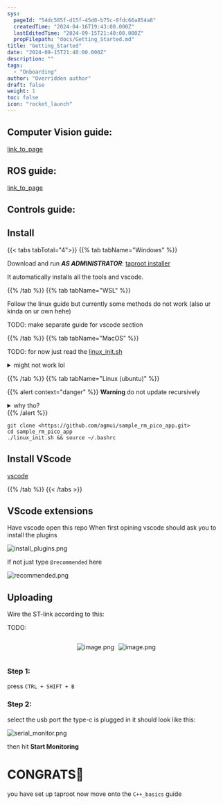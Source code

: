 ```yaml
---
sys:
  pageId: "54dc585f-d15f-45d0-b75c-8fdc66a854a8"
  createdTime: "2024-04-16T19:43:00.000Z"
  lastEditedTime: "2024-09-15T21:40:00.000Z"
  propFilepath: "docs/Getting_Started.md"
title: "Getting_Started"
date: "2024-09-15T21:40:00.000Z"
description: ""
tags:
  - "Onboarding"
author: "Overridden author"
draft: false
weight: 1
toc: false
icon: "rocket_launch"
---
```


## Computer Vision guide:

[link_to_page](86d45bc0-388b-4d26-8848-44f255f73d0e)

## ROS guide:

[link_to_page](3c76c1de-ec8f-46d6-8b0a-294005edc2d5)

## Controls guide:

## Install

{{< tabs tabTotal="4">}}
{{% tab tabName="Windows" %}}

Download and run _**AS ADMINISTRATOR**_: [taproot installer](https://github.com/Thornbots/TeachingFreshies/releases/tag/1.0)

It automatically installs all the tools and vscode.

{{% /tab %}}
{{% tab tabName="WSL" %}}

Follow the linux guide but currently some methods do not work (also ur kinda on ur own hehe)

TODO: make separate guide for vscode section

{{% /tab %}}
{{% tab tabName="MacOS" %}}

TODO: for now just read the [linux_init.sh](https://github.com/agmui/sample_rm_pico_app/blob/main/linux_init.sh)

<details>
<summary>might not work lol</summary>

`brew install libusb pkg-config`

Next install: [vscode](https://code.visualstudio.com/Download)

</details>

{{% /tab %}}
{{% tab tabName="Linux (ubuntu)" %}}

{{% alert context="danger" %}}
**Warning** do not update recursively
<details>
<summary>why tho?</summary>
There are some submodules that may go on for a while (like tinyusb) and I highly
recommend you don't need to get them.
If you want to see what submodules I update just look in `linux_init.sh`
</details>
{{% /alert %}}

```shell
git clone <https://github.com/agmui/sample_rm_pico_app.git>
cd sample_rm_pico_app
./linux_init.sh && source ~/.bashrc
```

## Install VScode

[vscode](https://code.visualstudio.com/Download)

{{% /tab %}}
{{< /tabs >}}

## VScode extensions

Have vscode open this repo
When first opining vscode should ask you to install the plugins

![install_plugins.png](https://prod-files-secure.s3.us-west-2.amazonaws.com/d518164a-d88e-44d1-a4ee-3adb3bd8bce0/89bd30f0-1825-4e77-867b-0a41ce370880/install_plugins.png?X-Amz-Algorithm=AWS4-HMAC-SHA256&X-Amz-Content-Sha256=UNSIGNED-PAYLOAD&X-Amz-Credential=ASIAZI2LB4663CRD6PBK%2F20250418%2Fus-west-2%2Fs3%2Faws4_request&X-Amz-Date=20250418T050844Z&X-Amz-Expires=3600&X-Amz-Security-Token=IQoJb3JpZ2luX2VjEOX%2F%2F%2F%2F%2F%2F%2F%2F%2F%2FwEaCXVzLXdlc3QtMiJHMEUCIQDt3H3N2mQM3C9myLkCvr5ijIEb%2Fn0HI3rRbJhvzsY4MwIgbTvSPmBRHpZVfDRGnWhGzmbFCIic2nRBKJXK3nvPc7Yq%2FwMIbhAAGgw2Mzc0MjMxODM4MDUiDCrO5QlnOjRzLyoHnCrcA6kwrz2ihamXOtu6gP2W790cJJr9MxxWD1BmfSo56gnkPcrdycs71aElZ3HhkJM67j4OPSgSzoJK4cc4yHH2V0XlhfDuwQkuTaECA7%2B0TMbhvI5aaemPgpjPebuAuVjQAD5Err8BLtTHnzCLkBqZiXkcosdiCg7qKpve%2ByXdt7oYHymojMZPlAs1%2FojZ%2B%2FOkxqdDBfGQmpzVbxdlYi%2FkQX7milhOqQ3vAMrLZLxHJUe34jjfby8S6vGF71JIyi%2Bd6sLUQcKJeAD9qD%2FlE6EkITSAavjlrinA9NeGGy7fBuLAU8wueO93%2F5NUoVJhGZnN7Uzp5JIfOgu8JY%2FppcfLYWi26DGU%2BGfDaGxTPKu8ptisDEgzSbZ2tQ%2BpVQFyYgpCcBuwJ8uUiUXEfTPW7XvKPQ6kXnpau%2BzHKqHKUQYPFAjSfeQQjW7yrhJXzTP%2FNxGTifI3VBpWdO65HKvWF1wdC3O7VWJvI6dM9ob62Z5TXHx2JmX3M4YVNlwgUTksQ18GO%2FSLy6wm%2BbspBo2NpHhYFqbQ0C%2FqdJSiHyy5HxxKj1Lzw6v70rHmI8eSGiNyoZzGjJF%2BGvPzo3fHeB6UjzeKrby2QASKRu3%2FtbDBlUIWGOCn5lP6qKJekPLgA1yOMJaph8AGOqUB1OX%2B%2BOuUoQqpMxUYqi3EBZLktpl4YoxnyOL8qv6FICoAJPwBMDMp50s37zGpH3mxypATh2K2xLoaMJwEny8DcXd5YEL%2By2Nhs%2FUj4eKgeb2jAMcOURJbAV7ZA1v3aWOrybRNS0BIlrUbvqYKDScGmeVmpZaZYJjls4amBPUeUN77lsq1Ff6ALvknKyWXqe%2FbHJ18lD6%2Bc7clGn%2Bpzn7FNg1xmOIO&X-Amz-Signature=1b499e2147e024f36f7ee88de4804342b80a59f834ca50b17b264a348e55ae3e&X-Amz-SignedHeaders=host&x-id=GetObject)

If not just type `@recommended` here  

![recommended.png](https://prod-files-secure.s3.us-west-2.amazonaws.com/d518164a-d88e-44d1-a4ee-3adb3bd8bce0/61e661e9-5d85-4dfc-be0d-8d2097a5e793/recommended.png?X-Amz-Algorithm=AWS4-HMAC-SHA256&X-Amz-Content-Sha256=UNSIGNED-PAYLOAD&X-Amz-Credential=ASIAZI2LB4663CRD6PBK%2F20250418%2Fus-west-2%2Fs3%2Faws4_request&X-Amz-Date=20250418T050844Z&X-Amz-Expires=3600&X-Amz-Security-Token=IQoJb3JpZ2luX2VjEOX%2F%2F%2F%2F%2F%2F%2F%2F%2F%2FwEaCXVzLXdlc3QtMiJHMEUCIQDt3H3N2mQM3C9myLkCvr5ijIEb%2Fn0HI3rRbJhvzsY4MwIgbTvSPmBRHpZVfDRGnWhGzmbFCIic2nRBKJXK3nvPc7Yq%2FwMIbhAAGgw2Mzc0MjMxODM4MDUiDCrO5QlnOjRzLyoHnCrcA6kwrz2ihamXOtu6gP2W790cJJr9MxxWD1BmfSo56gnkPcrdycs71aElZ3HhkJM67j4OPSgSzoJK4cc4yHH2V0XlhfDuwQkuTaECA7%2B0TMbhvI5aaemPgpjPebuAuVjQAD5Err8BLtTHnzCLkBqZiXkcosdiCg7qKpve%2ByXdt7oYHymojMZPlAs1%2FojZ%2B%2FOkxqdDBfGQmpzVbxdlYi%2FkQX7milhOqQ3vAMrLZLxHJUe34jjfby8S6vGF71JIyi%2Bd6sLUQcKJeAD9qD%2FlE6EkITSAavjlrinA9NeGGy7fBuLAU8wueO93%2F5NUoVJhGZnN7Uzp5JIfOgu8JY%2FppcfLYWi26DGU%2BGfDaGxTPKu8ptisDEgzSbZ2tQ%2BpVQFyYgpCcBuwJ8uUiUXEfTPW7XvKPQ6kXnpau%2BzHKqHKUQYPFAjSfeQQjW7yrhJXzTP%2FNxGTifI3VBpWdO65HKvWF1wdC3O7VWJvI6dM9ob62Z5TXHx2JmX3M4YVNlwgUTksQ18GO%2FSLy6wm%2BbspBo2NpHhYFqbQ0C%2FqdJSiHyy5HxxKj1Lzw6v70rHmI8eSGiNyoZzGjJF%2BGvPzo3fHeB6UjzeKrby2QASKRu3%2FtbDBlUIWGOCn5lP6qKJekPLgA1yOMJaph8AGOqUB1OX%2B%2BOuUoQqpMxUYqi3EBZLktpl4YoxnyOL8qv6FICoAJPwBMDMp50s37zGpH3mxypATh2K2xLoaMJwEny8DcXd5YEL%2By2Nhs%2FUj4eKgeb2jAMcOURJbAV7ZA1v3aWOrybRNS0BIlrUbvqYKDScGmeVmpZaZYJjls4amBPUeUN77lsq1Ff6ALvknKyWXqe%2FbHJ18lD6%2Bc7clGn%2Bpzn7FNg1xmOIO&X-Amz-Signature=23238022d0dca9b2205ec4ca3cdb13762aa31a522c6d0d524f6503d03ff908e4&X-Amz-SignedHeaders=host&x-id=GetObject)

## Uploading

Wire the ST-link according to this:

TODO:

<div style="display: flex;flex-direction: row; column-gap:10px; max-width: 630px;justify-content: center;">
<div>

![image.png](https://prod-files-secure.s3.us-west-2.amazonaws.com/d518164a-d88e-44d1-a4ee-3adb3bd8bce0/210ecb78-1116-4d7b-b9b7-2292f66fa2c2/image.png?X-Amz-Algorithm=AWS4-HMAC-SHA256&X-Amz-Content-Sha256=UNSIGNED-PAYLOAD&X-Amz-Credential=ASIAZI2LB4662IVAWSMC%2F20250418%2Fus-west-2%2Fs3%2Faws4_request&X-Amz-Date=20250418T050853Z&X-Amz-Expires=3600&X-Amz-Security-Token=IQoJb3JpZ2luX2VjEOX%2F%2F%2F%2F%2F%2F%2F%2F%2F%2FwEaCXVzLXdlc3QtMiJIMEYCIQDvhFQJ%2F1NngTULJMnX9W9I4z1We%2BfzfY9hFwdHHcTjeQIhAI%2FZjq0pYvOOjy4BKuhOe6l%2BLZqjqrZA4jVGkF8NuhRqKv8DCG4QABoMNjM3NDIzMTgzODA1Igx6xC%2FdJLgE8jr4eTYq3AOEm7cJxMQYhEy8IHq1Ezk29kSTv7JjW5Ma35U2OOu3oy08vEwi1RY4Py1DQqriyD3SwyMU3yhBsbXBF6OW0Tx%2BUDr79uL89jH6PSSbDBunDhvhlTVRaWauAP71b9A3%2B%2BSQDSVRezh2AYomvQVHqyT%2BHwKihZhiSShiyvwl8%2FuwjZtdt7eh%2F2ZlR79G7Xr4Zw%2B%2FEn%2BwTnkWuxz39Py8ixOksHVOk43xgzeAWk5w9MiYv5y9bitZQwLtgM7bi%2BqDkCGC9QOOaHqmBMKGWIZgSqMxmJ6mt%2FZjfHMdrH%2F0PiAjtkkawjLcUesN0tScDWlm7FwsHJ5pZd4mUKIPRVDK173mMHD8tRwYIYgwBBKTkSdh6rZbwRVJi5QmuZgPJi6t87wWywhkF0a4Ime4Nnypu4Zg3VPZF7nzvKPd5ZqH%2FEqLbNVbLHEQ6J7di1T%2BFFcEQg%2BH%2BjgFe8zh5zx8TUiFEq74ZLQX4ofVVwKRC%2BTihLeG%2FCrKUyVHkQXSPxO0VNdoOlu9OldxFpS0af8%2FHKY9olAYBhnucfHUdOEz4zCGTX%2B7Xbqh0xvg0vKlnRUvMO0dwb5tMkYLDlYfBjO6sC9ZkN2q09JZqKeJ1EGq17mNHlQfi8%2FgJ7wRAQ%2BN5iEZojCjrofABjqkARKcjmh0Yv7bF9SIfCY4OWM2VCtz%2FpSoB4TS6AVXjGThbsMZ3vxEiQPxAtvHUUM4YWcbfRMy6V27JDs7YDCTn5XmCtMvHUc6OHWZioA2N%2B9K0fRccjs0fL%2BLyD3atT0VnTm0ejYIAg9EPcnzIBnPbIQxO7QlQXvNza9CSSM5O%2Bqfrtk4wELbKewIyr4ackU%2Fc4aMY3YckZ2GtCAeBfWV%2Bs3CWsDe&X-Amz-Signature=475408075a3e632cff80f8893b4f026dff318e8f3f76604db54e3a656becaee8&X-Amz-SignedHeaders=host&x-id=GetObject)

</div>
<div>

![image.png](https://prod-files-secure.s3.us-west-2.amazonaws.com/d518164a-d88e-44d1-a4ee-3adb3bd8bce0/33a0fd0f-8ca6-4a86-8e09-26e95ded1fff/image.png?X-Amz-Algorithm=AWS4-HMAC-SHA256&X-Amz-Content-Sha256=UNSIGNED-PAYLOAD&X-Amz-Credential=ASIAZI2LB4664E5DI5XV%2F20250418%2Fus-west-2%2Fs3%2Faws4_request&X-Amz-Date=20250418T050855Z&X-Amz-Expires=3600&X-Amz-Security-Token=IQoJb3JpZ2luX2VjEOX%2F%2F%2F%2F%2F%2F%2F%2F%2F%2FwEaCXVzLXdlc3QtMiJIMEYCIQDtIknYKjpbEUv7kr%2FYoEUI%2BM%2FhJWMwB1IFYMgEoVFpngIhAPt1853nUC112nI0eKO5LKmSvMNWx8lgM5TOt4C022trKv8DCG4QABoMNjM3NDIzMTgzODA1IgwAxe2000WZTjYXdYsq3ANqTSZf5ug2cEJTDx8N2cl6nDbwI5%2BMH%2B1lcNfQugAm%2BVvCVGNZgSrJvQDnr3iptOZ1KBqvOsZKtjcM35BtB4MybwelQIGlJjIeMb%2By%2BZXSjq0fYHgKcdXGtFcJtKGTTuVmpf36OS2R2qDvnLpakVWDUDRfqfTnFCVwtxbTPQ2jVjI2R%2FOK%2FbDVhd%2FfOJRsWutl8u02uviBnhTRPCiPqvQ0F%2BgnnGJkmZ5lFSnHjRwz%2F5gcFmmU3zK9kPjEf1WFiKMyCu6R4v0vKOPYqQAKh0IzDFmjD1Ie76GmOhwT%2B2Lr%2B8eOGwzd7B%2Bo3wZa1GOtxbYWblcULv1lQTmle9ETKglAcCuYcLJIOoCPHG90nkwjPYXeBiO1vuAxnDxEsNP%2BeEoZm5MwnMBGcko2OGKkrqMWO8waPfmsVspM617vXkS1gonvJzqu5PAP7CfNp9gkclL2tr5CJ7B0a0TAkA13m%2FfcwXb7tm0dwipuBt%2Bu6e1e2cW9Z7tP7vFgyV7ZCc32lMb5YwnqtqUHP14PHQ%2BqNroKXAPFGzD87cxYs%2Fq3NyIdYLJDciUzlubk3b3igSM14kiAx5TNOx8Cgva%2BjaoAThUYAo8336ZLWZyIp4DLB%2B7hMJqZDYiVnRhj1vOe1zCWqYfABjqkAQau1Js2dewji6hkdhaIX2q3penDEPE1Gx0zXYZnTQe6pGnIgw9EiZ5q9WZwosem842ZMEl5uYhYSUezypQFxRmr4t1YYcgs4DNIx4H71cMAOQTDVITLcLKbBgdQawnHaHBopfsSs3g4JCU8XKNNm9G5foiIo9eGe6ze3P51zhiqZtAMXUzvWHyIC%2BpJKV%2BZKHO%2B9Or%2FXTO3G1gL6ja3X%2B8Im7tQ&X-Amz-Signature=e26bbb124108d938f21f8a9058e3b56db015bbdadcce58f6286bc4aa035b15e4&X-Amz-SignedHeaders=host&x-id=GetObject)

</div>
</div>

### Step 1:

press `CTRL + SHIFT + B`

### Step 2:

select the usb port the type-c is plugged in it should look like this:

![serial_monitor.png](https://prod-files-secure.s3.us-west-2.amazonaws.com/d518164a-d88e-44d1-a4ee-3adb3bd8bce0/f03f4774-05d4-4393-b6a0-d5efb6d315ab/serial_monitor.png?X-Amz-Algorithm=AWS4-HMAC-SHA256&X-Amz-Content-Sha256=UNSIGNED-PAYLOAD&X-Amz-Credential=ASIAZI2LB4663CRD6PBK%2F20250418%2Fus-west-2%2Fs3%2Faws4_request&X-Amz-Date=20250418T050844Z&X-Amz-Expires=3600&X-Amz-Security-Token=IQoJb3JpZ2luX2VjEOX%2F%2F%2F%2F%2F%2F%2F%2F%2F%2FwEaCXVzLXdlc3QtMiJHMEUCIQDt3H3N2mQM3C9myLkCvr5ijIEb%2Fn0HI3rRbJhvzsY4MwIgbTvSPmBRHpZVfDRGnWhGzmbFCIic2nRBKJXK3nvPc7Yq%2FwMIbhAAGgw2Mzc0MjMxODM4MDUiDCrO5QlnOjRzLyoHnCrcA6kwrz2ihamXOtu6gP2W790cJJr9MxxWD1BmfSo56gnkPcrdycs71aElZ3HhkJM67j4OPSgSzoJK4cc4yHH2V0XlhfDuwQkuTaECA7%2B0TMbhvI5aaemPgpjPebuAuVjQAD5Err8BLtTHnzCLkBqZiXkcosdiCg7qKpve%2ByXdt7oYHymojMZPlAs1%2FojZ%2B%2FOkxqdDBfGQmpzVbxdlYi%2FkQX7milhOqQ3vAMrLZLxHJUe34jjfby8S6vGF71JIyi%2Bd6sLUQcKJeAD9qD%2FlE6EkITSAavjlrinA9NeGGy7fBuLAU8wueO93%2F5NUoVJhGZnN7Uzp5JIfOgu8JY%2FppcfLYWi26DGU%2BGfDaGxTPKu8ptisDEgzSbZ2tQ%2BpVQFyYgpCcBuwJ8uUiUXEfTPW7XvKPQ6kXnpau%2BzHKqHKUQYPFAjSfeQQjW7yrhJXzTP%2FNxGTifI3VBpWdO65HKvWF1wdC3O7VWJvI6dM9ob62Z5TXHx2JmX3M4YVNlwgUTksQ18GO%2FSLy6wm%2BbspBo2NpHhYFqbQ0C%2FqdJSiHyy5HxxKj1Lzw6v70rHmI8eSGiNyoZzGjJF%2BGvPzo3fHeB6UjzeKrby2QASKRu3%2FtbDBlUIWGOCn5lP6qKJekPLgA1yOMJaph8AGOqUB1OX%2B%2BOuUoQqpMxUYqi3EBZLktpl4YoxnyOL8qv6FICoAJPwBMDMp50s37zGpH3mxypATh2K2xLoaMJwEny8DcXd5YEL%2By2Nhs%2FUj4eKgeb2jAMcOURJbAV7ZA1v3aWOrybRNS0BIlrUbvqYKDScGmeVmpZaZYJjls4amBPUeUN77lsq1Ff6ALvknKyWXqe%2FbHJ18lD6%2Bc7clGn%2Bpzn7FNg1xmOIO&X-Amz-Signature=6afbbf5cfee0a47a379e4649f45a78f0d695fdcd3ebc606feeb9a26637b8c3b1&X-Amz-SignedHeaders=host&x-id=GetObject)

then hit **Start Monitoring**

# CONGRATS🎉

you have set up taproot now move onto the `C++_basics` guide
